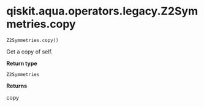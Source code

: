 # qiskit.aqua.operators.legacy.Z2Symmetries.copy

`Z2Symmetries.copy()`

Get a copy of self.

**Return type**

`Z2Symmetries`

**Returns**

copy
